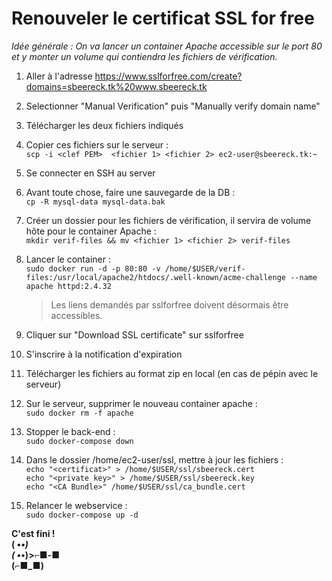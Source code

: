 # Renouveler le certificat SSL for free

*Idée générale : On va lancer un container Apache accessible sur le port 80 et y monter un volume qui contiendra les fichiers de vérification.*

1. Aller à l'adresse
 https://www.sslforfree.com/create?domains=sbeereck.tk%20www.sbeereck.tk

2. Selectionner "Manual Verification" puis "Manually verify domain name"

3. Télécharger les deux fichiers indiqués

4. Copier ces fichiers sur le serveur :  
`scp -i <clef PEM>  <fichier 1> <fichier 2> ec2-user@sbeereck.tk:~`

5. Se connecter en SSH au server

6. Avant toute chose, faire une sauvegarde de la DB :  
`cp -R mysql-data mysql-data.bak`

7. Créer un dossier pour les fichiers de vérification, il servira de volume hôte pour le container Apache :   
`mkdir verif-files && mv <fichier 1> <fichier 2> verif-files`

8. Lancer le container :  
`sudo docker run -d -p 80:80 -v /home/$USER/verif-files:/usr/local/apache2/htdocs/.well-known/acme-challenge --name apache httpd:2.4.32`

    > Les liens demandés par sslforfree doivent désormais être accessibles.

9. Cliquer sur "Download SSL certificate" sur sslforfree

10. S'inscrire à la notification d'expiration

11. Télécharger les fichiers au format zip en local (en cas de pépin avec le serveur)

12. Sur le serveur, supprimer le nouveau container apache :  
`sudo docker rm -f apache`

13. Stopper le back-end :  
`sudo docker-compose down`

14. Dans le dossier /home/ec2-user/ssl, mettre à jour les fichiers :  
`echo "<certificat>" > /home/$USER/ssl/sbeereck.cert`  
`echo "<private key>" > /home/$USER/ssl/sbeereck.key`  
`echo "<CA Bundle>" /home/$USER/ssl/ca_bundle.cert`

15. Relancer le webservice :  
`sudo docker-compose up -d`

**C'est fini !  
( •_•)  
( •_•)>⌐■-■  
(⌐■_■)**

